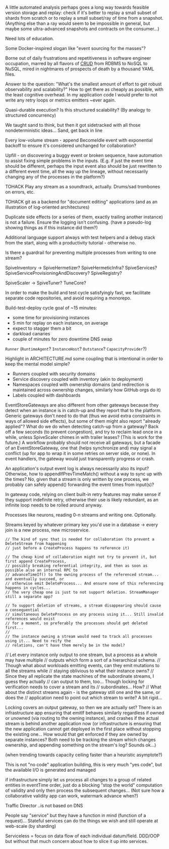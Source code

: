 A little automated analysis perhaps goes a long way towards feasible version storage and replay: check if it's better to replay a small subset of shards from scratch or to replay a small subset/ray of time from a snapshot. (Anything else than a ray would seem to be impossible in general, but maybe some ultra-advanced snapshots and contracts on the consumer...)

Need lots of education.

Some Docker-inspired slogan like "event sourcing for the masses"?

Borne out of daily frustrations and repetitiveness in software engineer occupation, marred by all flavors of [CRUD](https://en.wikipedia.org/wiki/Create,_read,_update_and_delete) from RDBMS to NoSQL to NuSQL, mired in nightmares of prospects of death by a thousand YAML files.

Answer to the question: "What's the smallest amount of effort to get robust observability and scalability?" How to get there as cheaply as possible, with the least cognitive overhead. In my application code I would prefer to not write any retry loops or metrics emitters ~ever again.

Quasi-durable execution? Is this structured scalability? (By analogy to structured concurrency)

We taught sand to think, but then it got sidetracked with all those nondeterministic ideas... Sand, get back in line

Every low-volume stream - append BecomeIdle event with exponential backoff to ensure it's considered unchanged for collaboration?

Upfill - on discovering a buggy event or broken sequence, have automation to assist fixing simple problems in the inputs. (E.g. if just the event time should be different, perhaps the input event also should be just rewritten to a different event time, all the way up the lineage, without necessarily changing any of the processes in the platform?)

TOHACK Play any stream as a soundtrack, actually. Drums/sad trombones on errors, etc.

TOHACK git as a backend for "document editing" applications (and as an illustration of log-oriented architectures)

Duplicate side effects (or a series of them, exactly trailing another instance) is not a failure. Ensure the logging isn't confusing. (have a pseudo-log showing things as if this instance did them?)

Additional language support always with test helpers and a debug stack from the start, along with a productivity tutorial - otherwise no.

Is there a guardrail for preventing multiple processes from writing to one stream?

SpiveInventory ->
SpiveHermetizer?
SpiveHermeticInfra?
SpiveServices?
SpiveServiceProvisioningAndDiscovery?
SpiveRegistry?

SpiveScaler ->
SpiveTuner?
TuneCore?

In order to make the build and test cycle satisfyingly fast, we facilitate separate code repositories, and avoid requiring a monorepo.

Build-test-deploy cycle goal of ~15 minutes:
* some time for provisioning instances
* 5 min for replay on each instance, on average
* expect to stagger them a bit
* darkload canaries
* couple of minutes for zero downtime DNS swap

`Runner` (`RuntimeAgent`? `InstanceHost`? `Outstance`? `CapacityProvider`?)

Highlight in ARCHITECTURE.md some coupling that is intentional in order to keep the mental model simple?
* Runners coupled with security domains
* Service discovery coupled with inventory (akin to deployment)
* Namespaces coupled with ownership domains (and redirection is maintained across ownership changes, similarly how GitHub orgs do it)
* Labels coupled with dashboards

EventStoreGateways are also different from other gateways because they detect when an instance is in catch-up and they report that to the platform. Generic gateways don't need to do that (thus we avoid extra constraints in ways of allowed side effects), but some of them might also report "already applied"?
What do we do when detecting catch-up from a gateway? Back off a few seconds (to prevent congestion), and try to reclaim lead once in a while, unless SpiveScaler chimes in with trailer leases? (This is work for the future.)
A workflow probably should not receive all gateways, but a facade of an EventStoreGateway, one that (helps synchronize and) may signal a conflict (up for app to wrap it in some retries on server side, or none). In event handlers, the gateway would just transparently progress or crash.

An application's output event log is always necessarily also its input? Otherwise, how to appendIfPrevTimeMatch() without a way to sync up with the times?
No, given that a stream is only written by one process, we probably can safely append() forwarding the event times from input(s)?

In gateway code, relying on client built-in retry features may make sense if they support indefinite retry, otherwise their use is likely redundant, as an infinite loop needs to be rolled around anyway.

Processes like neurons, reading 0-n streams and writing one. Optionally.

Streams keyed by whatever primary key you'd use in a database -> every join is a new process, new microservice.

    // The kind of sync that is needed for collaboration (to prevent a DeleteStream from happening
    // just before a CreateProcess happens to reference it)

    // The cheap kind of collaboration might not try to prevent it, but first append CreateProcess,
    // possibly breaking referential integrity, and then as soon as possible also an internal RPC to
    // advanceTimeIf() to the owning process of the referenced stream... and eventually succeed, or
    // otherwise emit DeleteProcess... And ensure none of this referencing happens in cycles...
    // The very cheap one is just to not support deletion. StreamManager still a separate app?

    // To support deletion of streams, a stream disappearing should cause a consequential
    // simultaneous DeleteProcess on any process using it... Still invalid references would exist
    // for a moment, so preferably the processes should get deleted first...
    //
    // The instance owning a stream would need to track all processes using it... Need to reify the
    // relations, can't have them merely be in the model?

  // Let every instance only output to one stream, but a process as a whole may have multiple
  // outputs which form a sort of a hierarchical schema.
  // Though what about workloads emitting events, can they emit mutations to all the streams while
  // staying oblivious to what their instance owns?
  // Since they all replicate the state machines of the subordinate streams, I guess they actually
  // can output to them, too... Though locking for verification needs to cover a stream and its
  // subordinates... How?
  // What about the distinct streams again - is the gateway still one and the same, or does the
  // application need to point out which stream to write? A bit rigid...

Locking covers an output gateway, so then we are actually set?
There is an infrastructure app ensuring that emitIf behaves similarly regardless if owned or unowned (via routing to the owning instance), and crashes if the actual stream is behind another application now (or infrastructure is ensuring that the new application cannot get deployed in the first place without stopping the existing one... How would that get enforced if they are owned by separate instances? Both need to be tracking the stream which changes ownership, and appending something on the stream's log? Sounds ok...)

(when trending towards capacity ceiling faster than a heuristic asymptote?)

This is not "no code" application building, this is very much "yes code", but the available I/O is generated and managed

if infrastructure simply let us process all changes to a group of related entities in eventTime order, just do a blocking "stop the world" computation of validity and only then process the subsequent changes... (Not sure how a collaborative validity app can work, watermark advance when?)

Traffic Director ..is not based on DNS

People say "service" but they have a function in mind (function of a request)... Stateful services can do the things we wish and still operate at web-scale (by sharding)

Serviceless = focus on data flow of each individual datum/field. DDD/OOP but without that much concern about how to slice it up into services.
